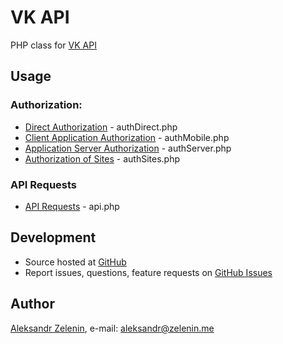 # VK API

PHP class for [VK API](https://vk.com/dev/main)

## Usage

### Authorization:

- [Direct Authorization](https://vk.com/dev/auth_direct) - authDirect.php
- [Client Application Authorization](https://vk.com/dev/auth_mobile) - authMobile.php
- [Application Server Authorization](https://vk.com/dev/auth_server) - authServer.php
- [Authorization of Sites](https://vk.com/dev/auth_sites) - authSites.php

### API Requests

- [API Requests](https://vk.com/dev/api_requests) - api.php

## Development

- Source hosted at [GitHub](https://github.com/zelenin/VK)
- Report issues, questions, feature requests on [GitHub Issues](https://github.com/zelenin/VK/issues)

## Author

[Aleksandr Zelenin](https://github.com/zelenin/), e-mail: [aleksandr@zelenin.me](mailto:aleksandr@zelenin.me)